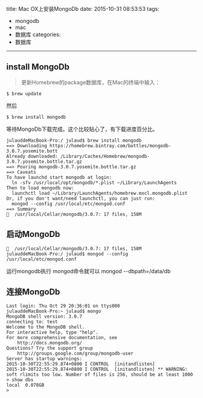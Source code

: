 title: Mac OX上安装MongoDb
date: 2015-10-31 08:53:53
tags:
  - mongodb
  - mac
  - 数据库
categories:
  - 数据库
---

## install MongoDb

>更新Homebrew的package数据库，在Mac的终端中输入：

```
$ brew update
```

然后

```
$ brew install mongodb
```

等待MongoDb下载完成。这个比较贴心了，有下载进度百分比。

```
julauddeMacBook-Pro:/ julaud$ brew install mongodb
==> Downloading https://homebrew.bintray.com/bottles/mongodb-3.0.7.yosemite.bott
Already downloaded: /Library/Caches/Homebrew/mongodb-3.0.7.yosemite.bottle.tar.gz
==> Pouring mongodb-3.0.7.yosemite.bottle.tar.gz
==> Caveats
To have launchd start mongodb at login:
  ln -sfv /usr/local/opt/mongodb/*.plist ~/Library/LaunchAgents
Then to load mongodb now:
  launchctl load ~/Library/LaunchAgents/homebrew.mxcl.mongodb.plist
Or, if you don't want/need launchctl, you can just run:
  mongod --config /usr/local/etc/mongod.conf
==> Summary
🍺  /usr/local/Cellar/mongodb/3.0.7: 17 files, 158M
```

## 启动MongoDb

```
🍺  /usr/local/Cellar/mongodb/3.0.7: 17 files, 158M
julauddeMacBook-Pro:/ julaud$ mongod --config /usr/local/etc/mongod.conf
```

运行mongodb执行 mongod命令就可以
mongod --dbpath=/data/db


## 连接MongoDb

```
Last login: Thu Oct 29 20:36:01 on ttys000
julauddeMacBook-Pro:~ julaud$ mongo
MongoDB shell version: 3.0.7
connecting to: test
Welcome to the MongoDB shell.
For interactive help, type "help".
For more comprehensive documentation, see
	http://docs.mongodb.org/
Questions? Try the support group
	http://groups.google.com/group/mongodb-user
Server has startup warnings:
2015-10-30T22:55:29.874+0800 I CONTROL  [initandlisten]
2015-10-30T22:55:29.874+0800 I CONTROL  [initandlisten] ** WARNING: soft rlimits too low. Number of files is 256, should be at least 1000
> show dbs
local  0.078GB
> 
```
